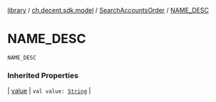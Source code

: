 [library](../../index.md) / [ch.decent.sdk.model](../index.md) / [SearchAccountsOrder](index.md) / [NAME_DESC](./-n-a-m-e_-d-e-s-c.md)

# NAME_DESC

`NAME_DESC`

### Inherited Properties

| [value](value.md) | `val value: `[`String`](https://kotlinlang.org/api/latest/jvm/stdlib/kotlin/-string/index.html) |

